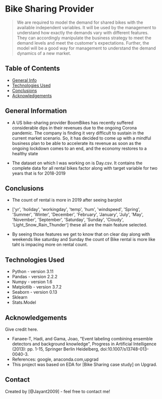 
# Bike Sharing Provider
> We are required to model the demand for shared bikes with the available independent variables. It will be used by the management to understand how exactly the demands vary with different features. They can accordingly manipulate the business strategy to meet the demand levels and meet the customer's expectations. Further, the model will be a good way for management to understand the demand dynamics of a new market. 
## Table of Contents
* [General Info](#general-information)
* [Technologies Used](#technologies-used)
* [Conclusions](#conclusions)
* [Acknowledgements](#acknowledgements)

<!-- You can include any other section that is pertinent to your problem -->

## General Information
- A US bike-sharing provider BoomBikes has recently suffered considerable dips in their revenues due to the ongoing Corona pandemic. The company is finding it very difficult to sustain in the current market scenario. So, it has decided to come up with a mindful business plan to be able to accelerate its revenue as soon as the ongoing lockdown comes to an end, and the economy restores to a healthy state

- The dataset on which I was working on is Day.csv. It contains the complete data for all rental bikes factor along with target variable for two years that is for 2018-2019

## Conclusions

- The count of rental is more in 2019 after seeing barplot

- ['yr', 'holiday', 'workingday', 'temp', 'hum', 'windspeed', 'Spring',
       'Summer', 'Winter', 'December', 'February', 'January', 'July', 'May',
       'November', 'September', 'Saturday', 'Sunday', 'Cloudy',
       'Light_Snow_Rain_Thunder'] these all are the main feature selected.
- By seeing those features we get to know that on clear day along with weekends like saturday and Sunday the count of Bike rental is more like taht is impacing more on rental count.

<!-- You don't have to answer all the questions - just the ones relevant to your project. -->


## Technologies Used
- Python - version 3.11
- Pandas - version 2.2.2
- Numpy - version 1.6
- Matplotlib - version 3.7.2
- Seaborn - version 0.13
- Sklearn
- Stats.Model

<!-- As the libraries versions keep on changing, it is recommended to mention the version of library used in this project -->

## Acknowledgements
Give credit here.
- Fanaee-T, Hadi, and Gama, Joao, "Event labeling combining ensemble detectors and background knowledge", Progress in Artificial Intelligence (2013): pp. 1-15, Springer Berlin Heidelberg, doi:10.1007/s13748-013-0040-3.
- References: google, anaconda.com,upgrad 
- This project was based on EDA for [Bike Sharing case study] on Upgrad.


## Contact
Created by [@Jayant2009] - feel free to contact me!


<!-- Optional -->
<!-- ## License -->
<!-- This project is open source and available under the [... License](). -->

<!-- You don't have to include all sections - just the one's relevant to your project -->
